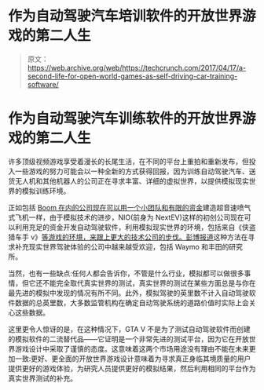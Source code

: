 # 作为自动驾驶汽车培训软件的开放世界游戏的第二人生 

> 原文：<https://web.archive.org/web/https://techcrunch.com/2017/04/17/a-second-life-for-open-world-games-as-self-driving-car-training-software/>

# 作为自动驾驶汽车训练软件的开放世界游戏的第二人生

许多顶级视频游戏享受着漫长的长尾生活，在不同的平台上重拍和重新发布，但投入一些游戏的努力可能会以一种全新的方式获得回报，因为训练自动驾驶汽车、送货无人机和其他机器人的公司正在寻求丰富、详细的虚拟世界，以提供模拟现实世界的模拟训练环境。

正如包括 [Boom 在内的公司现在可以用一个小团队和有限的资金](https://web.archive.org/web/20221205143455/https://beta.techcrunch.com/2016/03/23/boom-the-startup-that-wants-to-build-supersonic-planes-just-signed-a-massive-deal-with-virgin/)建造超音速喷气式飞机一样，由于模拟技术的进步，NIO(前身为 NextEV)这样的初创公司现在可以利用充足的资金开发自动驾驶软件，利用模拟现实世界的环境，包括来自《侠盗猎车手 v》[等游戏的环境，来跟上更大的技术公司的步伐。彭博报道](https://web.archive.org/web/20221205143455/https://www.bloomberg.com/news/articles/2017-04-17/don-t-worry-driverless-cars-are-learning-from-grand-theft-auto?cmpid=socialflow-twitter-business&utm_content=business&utm_campaign=socialflow-organic&utm_source=twitter&utm_medium=social)这种方法在寻求补充现实世界驾驶体验的公司中越来越受欢迎，包括 Waymo 和丰田的研究所。

当然，也有一些缺点:任何人都会告诉你，不管是什么行业，模拟都可以做很多事情，但它还不能完全取代真实世界的测试，真实世界的测试在某些方面总是与你在最先进的模拟中发现的情况有所不同。此外，模拟驾驶的英里数不计入自动驾驶软件数据的总英里数，大多数监管机构在确定自动驾驶系统的道路价值时实际上会关心这些数据。

这里更令人惊讶的是，在这种情况下，GTA V 不是为了测试自动驾驶软件而创建的模拟软件的二流替代品——它证明是一个非常先进的测试平台，因为它在开放世界游戏设计中采取了谨慎的态度。这意味着这两个市场用途没有理由不能在未来更加一致:更好、更全面的开放世界游戏设计意味着为寻求真正身临其境质量的用户提供更好的游戏体验，为研究人员提供更好的模拟结果，然后利用相同的平台作为真实世界测试的补充。
